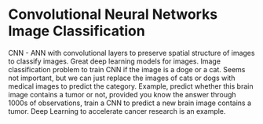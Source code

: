 # Convolutional Neural Networks Image Classification

CNN - ANN with convolutional layers to preserve spatial structure of images to classify images. Great deep learning models for images. Image classification problem to train CNN if the image is a doge or a cat. Seems not important, but we can just replace the images of cats or dogs with medical images to predict the category. Example, predict whether this brain image contains a tumor or not, provided you know the answer through 1000s of observations, train a CNN to predict a new brain image contains a tumor. Deep Learning to accelerate cancer research is an example.
